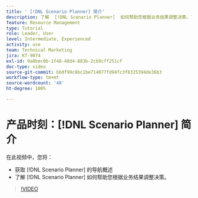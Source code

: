 ```yaml
---
title: ' [!DNL Scenario Planner] 简介'
description: 了解  [!DNL Scenario Planner]  如何帮助您根据业务结果调整决策。了解如何导航  [!DNL Scenario Planner]。
feature: Resource Management
type: Tutorial
role: Leader, User
level: Intermediate, Experienced
activity: use
team: Technical Marketing
jira: KT-9074
exl-id: 9a8bec0b-1f48-48d4-883b-2cb9cff251cf
doc-type: video
source-git-commit: bbdf99c6bc1be714077fd94fc3f8325394de36b3
workflow-type: tm+mt
source-wordcount: '48'
ht-degree: 100%

---
```


# 产品时刻：[!DNL Scenario Planner] 简介

在此视频中，您将：

* 获取 [!DNL Scenario Planner] 的导航概述
* 了解 [!DNL Scenario Planner] 如何帮助您根据业务结果调整决策。

>[!VIDEO](https://video.tv.adobe.com/v/3414399/?quality=12&learn=on&enablevpops=1&captions=chi_hans)
